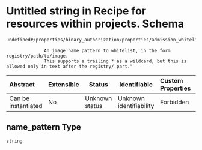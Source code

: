 # Untitled string in Recipe for resources within projects. Schema

```txt
undefined#/properties/binary_authorization/properties/admission_whitelist_patterns/items/properties/name_pattern
```

                  An image name pattern to whitelist, in the form registry/path/to/image.
                  This supports a trailing * as a wildcard, but this is allowed only in text after the registry/ part."


| Abstract            | Extensible | Status         | Identifiable            | Custom Properties | Additional Properties | Access Restrictions | Defined In                                                              |
| :------------------ | ---------- | -------------- | ----------------------- | :---------------- | --------------------- | ------------------- | ----------------------------------------------------------------------- |
| Can be instantiated | No         | Unknown status | Unknown identifiability | Forbidden         | Allowed               | none                | [resources.schema.json\*](resources.schema.json "open original schema") |

## name_pattern Type

`string`
